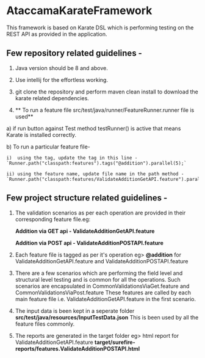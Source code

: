 # AtaccamaKarateFramework
This framework is based on Karate DSL which is performing testing on the REST API as provided in the application.

## Few repository related guidelines -

1. Java version should be 8 and above.

2. Use intellij for the effortless working.

3. git clone the repository and perform maven clean install to download the karate related dependencies.

4. ** To run a feature file src/test/java/runner/FeatureRunner.runner file is used**

  a) if run button against Test method testRunner() is active that means Karate is installed correctly.
  
  b) To run  a particular feature file-
  
    i)  using the tag, update the tag in this line -  `Runner.path("classpath:features").tags("@addition").parallel(5);`
    
    ii) using the feature name, update file name in the path method - `Runner.path("classpath:features/ValidateAdditionGetAPI.feature").parallel(5);`






## Few project structure related guidelines -


1. The validation scenarios as per each operation are provided in their corresponding feature file.eg:

	**Addition via GET api - ValidateAdditionGetAPI.feature**
    
   	**Addition via POST api - ValidateAdditionPOSTAPI.feature**
    
2. Each feature file is tagged as per it's operation eg> **@addition** for  ValidateAdditionGetAPI.feature and ValidateAdditionPOSTAPI.feature 

3. There are a few scenarios which are performing the field level and structural level testing and is common for all the operations. Such scenarios are encapsulated 
   in CommonValidationsViaGet.feature and CommonValidationsViaPost.feature
   These features are called by each main feature file i.e. ValidateAdditionGetAPI.feature in the first scenario.
   
4. The input data is been kept in a seperate folder **src/test/java/resources/InputTestData.json** This is been used by all the feature files commonly.

5. The reports are generated in the target folder eg> html report for ValidateAdditionGetAPI.feature 
**target/surefire-reports/features.ValidateAdditionPOSTAPI.html**

